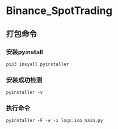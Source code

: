 # Binance_SpotTrading


## 打包命令

### 安装pyinstall
    pip3 insyall pyinstaller
### 安装成功检测
    pyinstaller -v
### 执行命令
    pyinstaller -F -w -i logo.ico main.py